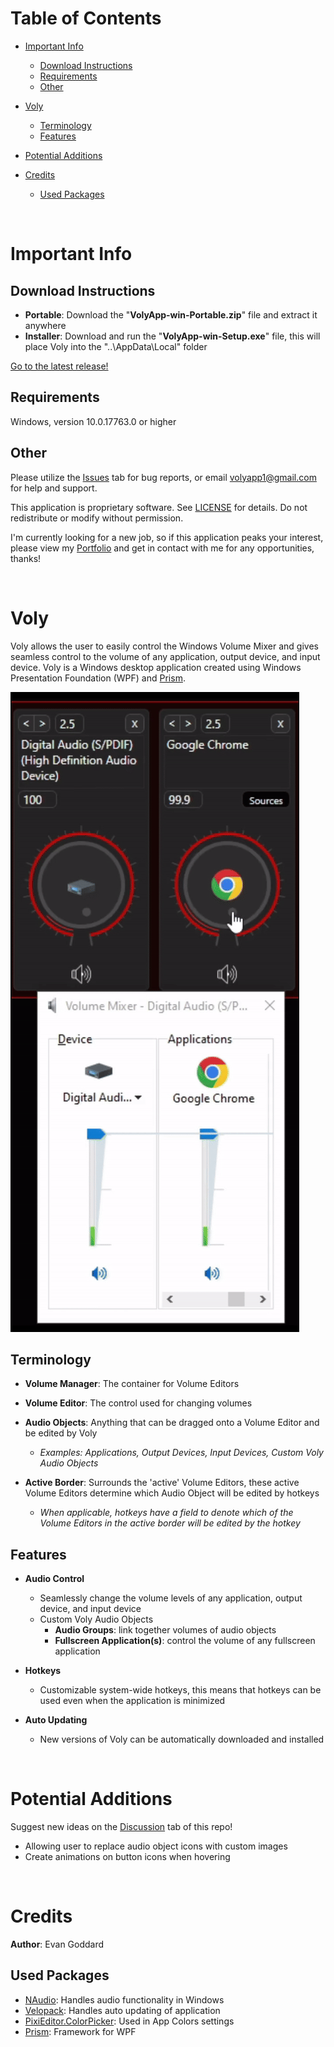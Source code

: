 # Table of Contents

- [Important Info](#important-info)
	- [Download Instructions](#download-instructions)
	- [Requirements](#requirements)
	- [Other](#other)

- [Voly](#voly)
	- [Terminology](#terminology)
	- [Features](#features)

- [Potential Additions](#potential-additions)

- [Credits](#credits)
	- [Used Packages](#used-packages)

<br/>


# Important Info

## Download Instructions

- **Portable**: Download the "**VolyApp-win-Portable.zip**" file and extract it anywhere
- **Installer**: Download and run the "**VolyApp-win-Setup.exe**" file, this will place Voly into the "..\AppData\Local\" folder

[Go to the latest release!](https://github.com/BattleFrog99/Voly-Releases/releases)

## Requirements

Windows, version 10.0.17763.0 or higher

## Other

Please utilize the [Issues](https://github.com/BattleFrog99/Voly-Releases/issues) tab for bug reports, or email [volyapp1@gmail.com](mailto:volyapp1@gmail.com) for help and support.

This application is proprietary software. See [LICENSE](LICENSE.txt) for details. Do not redistribute or modify without permission.

I'm currently looking for a new job, so if this application peaks your interest, please view my [Portfolio](https://evan-goddard.github.io/eg-portfolio/) and get in contact with me for any opportunities, thanks!

<br/>


# Voly

Voly allows the user to easily control the Windows Volume Mixer and gives seamless control to the volume of any application, output device, and input device. Voly is a Windows desktop application created using Windows Presentation Foundation (WPF) and [Prism](https://github.com/PrismLibrary/Prism).

![Initial_Gif](https://github.com/BattleFrog99/Voly-Releases/blob/main/Readme%20Resources/github_initial.gif)

## Terminology
- **Volume Manager**: The container for Volume Editors

- **Volume Editor**: The control used for changing volumes

- **Audio Objects**: Anything that can be dragged onto a Volume Editor and be edited by Voly
	- _Examples: Applications, Output Devices, Input Devices, Custom Voly Audio Objects_

- **Active Border**: Surrounds the 'active' Volume Editors, these active Volume Editors determine which Audio Object will be edited by hotkeys
	- _When applicable, hotkeys have a field to denote which of the Volume Editors in the active border will be edited by the hotkey_

## Features

- **Audio Control**
	- Seamlessly change the volume levels of any application, output device, and input device
	- Custom Voly Audio Objects
		- **Audio Groups**: link together volumes of audio objects
		- **Fullscreen Application(s)**: control the volume of any fullscreen application

- **Hotkeys**
	- Customizable system-wide hotkeys, this means that hotkeys can be used even when the application is minimized

- **Auto Updating**
	- New versions of Voly can be automatically downloaded and installed

<br/>


# Potential Additions

Suggest new ideas on the [Discussion](https://github.com/BattleFrog99/Voly-Releases/discussions) tab of this repo!

- Allowing user to replace audio object icons with custom images
- Create animations on button icons when hovering

<br/>


# Credits

**Author**: Evan Goddard

## Used Packages
- [NAudio](https://github.com/naudio/NAudio): Handles audio functionality in Windows
- [Velopack](https://velopack.io/): Handles auto updating of application
- [PixiEditor.ColorPicker](https://github.com/PixiEditor/ColorPicker): Used in App Colors settings
- [Prism](https://github.com/PrismLibrary/Prism): Framework for WPF